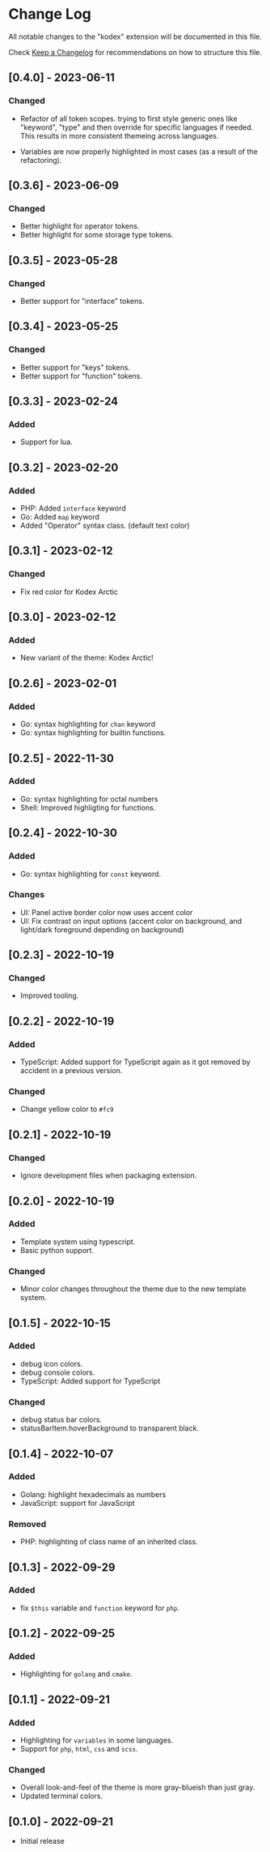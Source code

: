 # Change Log

All notable changes to the "kodex" extension will be documented in this file.

Check [Keep a Changelog](http://keepachangelog.com/) for recommendations on how to structure this file.

## [0.4.0] - 2023-06-11

### Changed

- Refactor of all token scopes. trying to first style generic ones like "keyword", "type" and then
  override for specific languages if needed. This results in more consistent themeing across languages.

- Variables are now properly highlighted in most cases (as a result of the refactoring).

## [0.3.6] - 2023-06-09

### Changed

- Better highlight for operator tokens.
- Better highlight for some storage type tokens.

## [0.3.5] - 2023-05-28

### Changed

- Better support for "interface" tokens.

## [0.3.4] - 2023-05-25

### Changed

- Better support for "keys" tokens.
- Better support for "function" tokens.

## [0.3.3] - 2023-02-24

### Added

- Support for lua.

## [0.3.2] - 2023-02-20

### Added

- PHP: Added `interface` keyword
- Go: Added `map` keyword
- Added "Operator" syntax class. (default text color)


## [0.3.1] - 2023-02-12

### Changed

- Fix red color for Kodex Arctic

## [0.3.0] - 2023-02-12

### Added

- New variant of the theme: Kodex Arctic!

## [0.2.6] - 2023-02-01

### Added

- Go: syntax highlighting for `chan` keyword
- Go: syntax highlighting for builtin functions.

## [0.2.5] - 2022-11-30

### Added

- Go: syntax highlighting for octal numbers
- Shell: Improved highligting for functions.

## [0.2.4] - 2022-10-30

### Added

- Go: syntax highlighting for `const` keyword.

### Changes

- UI: Panel active border color now uses accent color
- UI: Fix contrast on input options (accent color on background, and light/dark foreground depending on background)

## [0.2.3] - 2022-10-19

### Changed

- Improved tooling.

## [0.2.2] - 2022-10-19

### Added

- TypeScript: Added support for TypeScript again as it got removed by accident in a previous version.

### Changed

- Change yellow color to `#fc9`

## [0.2.1] - 2022-10-19

### Changed

- Ignore development files when packaging extension.

## [0.2.0] - 2022-10-19

### Added

- Template system using typescript.
- Basic python support.

### Changed

- Minor color changes throughout the theme due to the new template system.

## [0.1.5] - 2022-10-15

### Added

- debug icon colors.
- debug console colors.
- TypeScript: Added support for TypeScript

### Changed

- debug status bar colors.
- statusBarItem.hoverBackground to transparent black.

## [0.1.4] - 2022-10-07

### Added

- Golang: highlight hexadecimals as numbers
- JavaScript: support for JavaScript

### Removed

- PHP: highlighting of class name of an inherited class.

## [0.1.3] - 2022-09-29

### Added

- fix `$this` variable and `function` keyword for `php`.

## [0.1.2] - 2022-09-25

### Added

- Highlighting for `golang` and `cmake`.

## [0.1.1] - 2022-09-21

### Added

- Highlighting for `variables` in some languages.
- Support for `php`, `html`, `css` and `scss`.

### Changed

- Overall look-and-feel of the theme is more gray-blueish than just gray.
- Updated terminal colors.

## [0.1.0] - 2022-09-21

- Initial release
